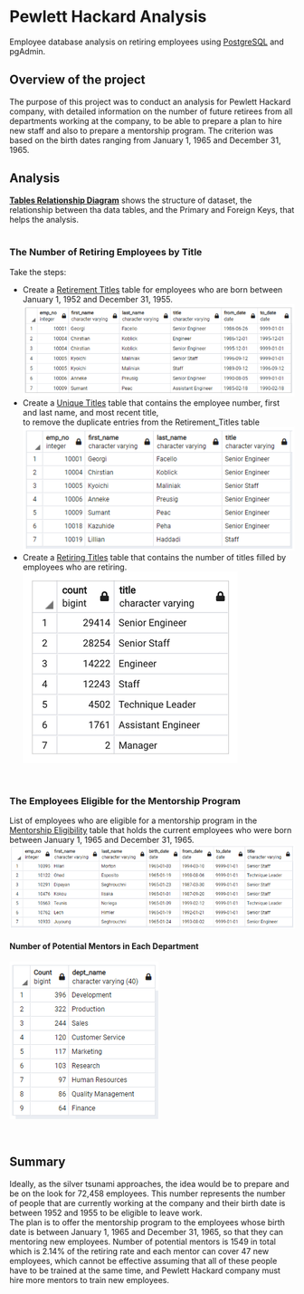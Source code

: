 # Pewlett Hackard Analysis
Employee database analysis on retiring employees using [PostgreSQL](https://www.enterprisedb.com/downloads/postgres-postgresql-downloads) and pgAdmin.

## Overview of the project
The purpose of this project was to conduct an analysis for Pewlett Hackard company, with detailed information on the number of future retirees from all departments working at the company, to be able to prepare a plan to hire new staff and also to prepare a mentorship program. The criterion was based on the birth dates ranging from January 1, 1965 and December 31, 1965.
<br/>

## Analysis

**[Tables Relationship Diagram](Data/ERD.png)**
shows the structure of dataset, the relationship between tha data tables, and the Primary and Foreign Keys, that helps the analysis.
<br/>
<br/>

### The Number of Retiring Employees by Title

Take the steps:
  - Create a [Retirement Titles](Data/retirement_titles.csv) table for employees who are born between January 1, 1952 and December 31, 1955.<br/>
  ![rt.png](Data/rt.png) <br/>
  - Create a [Unique Titles](Data/unique_titles.csv) table that contains the employee number, first and last name, and most recent title,<br/>
    to remove the duplicate entries from the Retirement_Titles table <br/>
    ![ut.png](Data/ut.png)<br/>
  - Create a [Retiring Titles](Data/retiring_titles.csv) table that contains the number of titles filled by employees who are retiring.<br/>
    ![open_position.png](Data/open_position.png)<br/>

<br/>

### The Employees Eligible for the Mentorship Program
List of employees who are eligible for a mentorship program in the [Mentorship Eligibility](Data/mentorship_eligibilty.csv) table that holds the current employees who were born between January 1, 1965 and December 31, 1965.<br/> 
![mp.png](Data/mp.png)
<br/>
#### Number of Potential Mentors in Each Department
  ![mt.png](Data/mt.png)

<br/>

## Summary
Ideally, as the silver tsunami approaches, the idea would be to prepare and be on the look for 72,458 employees. This number represents the number of people that are currently working at the company and their birth date is between 1952 and 1955 to be eligible to leave work.<br/>
The plan is to offer the mentorship program to the employees whose birth date is between January 1, 1965 and December 31, 1965, so that they can mentoring new employees. Number of potential mentors is 1549 in total which is 2.14% of the retiring rate and each mentor can cover 47 new employees, which cannot be effective assuming that all of these people have to be trained at the same time, and Pewlett Hackard company must hire more mentors to train new employees.
<br/>
<br/>



